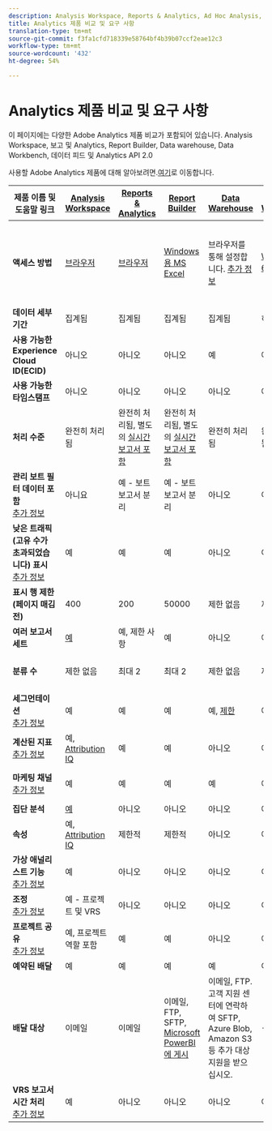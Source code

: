 ```yaml
---
description: Analysis Workspace, Reports & Analytics, Ad Hoc Analysis, Report Builder, Data Warehouse 및 Data Workbench의 시스템 요구 사항 및 비교
title: Analytics 제품 비교 및 요구 사항
translation-type: tm+mt
source-git-commit: f3fa1cfd718339e58764bf4b39b07ccf2eae12c3
workflow-type: tm+mt
source-wordcount: '432'
ht-degree: 54%

---
```



# Analytics 제품 비교 및 요구 사항

이 페이지에는 다양한 Adobe Analytics 제품 비교가 포함되어 있습니다. Analysis Workspace, 보고 및 Analytics, Report Builder, Data warehouse, Data Workbench, 데이터 피드 및 Analytics API 2.0

사용할 Adobe Analytics 제품에 대해 알아보려면.[여기](/help/admin/c-analytics-product-comparison/which-analytics-tool.md)로 이동합니다.

| 제품 이름 및 도움말 링크 | [Analysis Workspace](/help/analyze/analysis-workspace/home.md) | [Reports &amp; Analytics](/help/analyze/reports-analytics/getting-started.md) | [Report Builder](/help/analyze/report-builder/home.md) | [Data Warehouse](/help/export/data-warehouse/data-warehouse.md) | [Data Workbench](https://docs.adobe.com/content/help/ko-KR/data-workbench/using/home.html) | [데이터 피드](/help/export/analytics-data-feed/data-feed-overview.md) | [Analytics API 2.0](https://www.adobe.io/apis/experiencecloud/analytics/docs.html) |
|---|---|---|---|---|---|---|---|
| **액세스 방법** | [브라우저](/help/admin/sys-reqs.md) | [브라우저](/help/admin/sys-reqs.md) | [Windows용 MS Excel](/help/analyze/report-builder/setup/system-requirements.md) | 브라우저를 통해 설정합니다. [추가 정보](/help/admin/sys-reqs.md) | [Windows 64비트](https://docs.adobe.com/content/help/ko-KR/data-workbench/using/install/c-data-workbench-client-install.html) | 브라우저를 통해 설정합니다. [추가 정보](/help/export/analytics-data-feed/data-feed-overview.md) | RESTful API 툴. Adobe I/O 자격 증명으로 로그인합니다. [추가 정보](https://www.adobe.io/apis/experiencecloud/analytics/docs.html) |
| **데이터 세부기간** | 집계됨 | 집계됨 | 집계됨 | 집계됨 | 히트 | 히트 | 집계됨 |
| **사용 가능한 Experience Cloud ID(ECID)** | 아니오 | 아니오 | 아니오 | 예 | 예 | 예 | 아니오 |
| **사용 가능한 타임스탬프** | 아니오 | 아니오 | 아니오 | 아니오 | 예 | 예 | 아니오 |
| **처리 수준** | 완전히 처리됨 | 완전히 처리됨, 별도의 [실시간 보고서 포함](/help/components/c-real-time-reporting/realtime.md) | 완전히 처리됨, 별도의 [실시간 보고서 포함](/help/components/c-real-time-reporting/realtime.md) | 완전히 처리됨 | 완전히 처리됨 | 완전히 처리됨 | 완전히 처리됨 |
| **관리 보트 필터 데이터 포함** <br> [추가 정보](/help/admin/admin/bot-removal/bot-removal.md) | 아니요 | 예 - 보트 보고서 분리 | 예 - 보트 보고서 분리 | 아니오 | 아니오 | 아니오 | 아니오 |
| **낮은 트래픽(고유 수가 초과되었습니다) 표시** <br> [추가 정보](/help/technotes/low-traffic.md) | 예 | 예 | 예 | 아니오 | 아니오 | 아니오 | 예 |
| **표시 행 제한(페이지 매김 전)** | 400 | 200 | 50000 | 제한 없음 | 제한 없음 | 제한 없음 | 50000 |
| **여러 보고서 세트** | [예](/help/analyze/analysis-workspace/build-workspace-project/multiple-report-suites.md) | 예, 제한 사항 | 예 | 아니오 | 예 | 아니오 | 예 |
| **분류 수** | 제한 없음 | 최대 2 | 최대 2 | 제한 없음 | 제한 없음 | 제한 없음 | 제한 없음, 여러 쿼리 실행 |
| **세그먼테이션** <br> [추가 정보](/help/components/c-segmentation/c-segmentation-workflow/seg-workflow.md) | 예 | 예 | 예 | 예, [제한](/help/components/c-segmentation/seg-reference/seg-compatibility.md) | 예 | 아니오 | 예 |
| **계산된 지표** <br> [추가 정보](/help/components/c-calcmetrics/cm-overview.md) | 예, [Attribution IQ](/help/analyze/analysis-workspace/attribution/overview.md) | 예 | 예 | 아니오 | 예 | 아니오 | 예, [Attribution IQ](/help/analyze/analysis-workspace/attribution/overview.md) |
| **마케팅 채널** <br> [추가 정보](/help/components/c-marketing-channels/c-getting-started-mchannel.md) | 예 | 예 | 예 | 예 | 예 | 예 - [va_finder, va_closer](/help/export/analytics-data-feed/c-df-contents/datafeeds-reference.md) | 예 |
| **집단 분석** | [예](/help/analyze/analysis-workspace/visualizations/cohort-table/cohort-analysis.md) | 아니오 | 아니오 | 아니오 | 예 | 아니오 | 아니오 |
| **속성** | 예, [Attribution IQ](/help/analyze/analysis-workspace/attribution/overview.md) | 제한적 | 제한적 | 아니오 | 예 | 아니오 | 예, [Attribution IQ](/help/analyze/analysis-workspace/attribution/overview.md) |
| **가상 애널리스트 기능** <br> [추가 정보](/help/analyze/analysis-workspace/virtual-analyst/overview.md) | 예 | 아니오 | 아니오 | 아니오 | 아니오 | 아니오 | 예 |
| **조정** <br> [추가 정보](/help/analyze/analysis-workspace/curate-share/curate.md) | 예 - 프로젝트 및 VRS | 아니오 | 아니오 | 아니오 | 아니오 | 아니오 | 예 - VRS만 해당 |
| **프로젝트 공유** <br> [추가 정보](/help/analyze/analysis-workspace/curate-share/share-projects.md) | 예, 프로젝트 역할 포함 | 예 | 예 | 아니오 | 예 | 아니오 | 아니오 |
| **예약된 배달** | 예 | 예 | 예 | 예 | 아니오 | 예 | 아니오 |
| **배달 대상** | 이메일 | 이메일 | 이메일, FTP, SFTP, [Microsoft PowerBI에 게시](/help/analyze/report-builder/c-publish-power-bi/power-bi.md) | 이메일, FTP. 고객 지원 센터에 연락하여 SFTP, Azure Blob, Amazon S3 등 추가 대상 지원을 받으십시오. | - | FTP, SFTP, Azure Blob, Amazon S3 | - |
| **VRS 보고서 시간 처리** <br> [추가 정보](/help/components/vrs/vrs-report-time-processing.md) | 예 | 아니오 | 아니오 | 아니오 | 아니오 | 아니오 | 예 |
